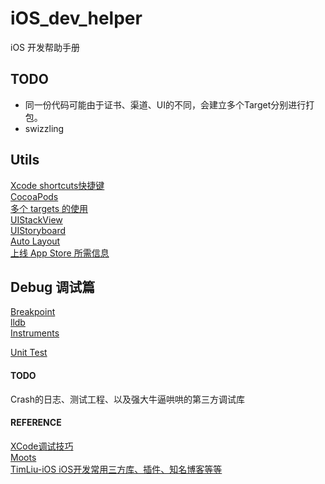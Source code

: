 # iOS_dev_helper
iOS 开发帮助手册

## TODO
- 同一份代码可能由于证书、渠道、UI的不同，会建立多个Target分别进行打包。  
- swizzling

## Utils
[Xcode shortcuts快捷键](contents/xcode_shortcuts.md)  
[CocoaPods](contents/cocoapods.md)  
[多个 targets 的使用](contents/targets_manage.md)  
[UIStackView](contents/uistackview.md)  
[UIStoryboard](contents/uistoryboard.md)   
[Auto Layout](contents/autolayout.md)  
[上线 App Store 所需信息](contents/appstore.md)  

## Debug 调试篇
[Breakpoint](contents/debug_breakpoint.md)  
[lldb](contents/debug_lldb.md)  
[Instruments](contents/debug_instruments.md)

[Unit Test](contents/unit_test.md)

#### TODO
Crash的日志、测试工程、以及强大牛逼哄哄的第三方调试库

#### REFERENCE
[XCode调试技巧](https://segmentfault.com/a/1190000002941622)  
[Moots](https://github.com/huangboju/Moots)  
[TimLiu-iOS iOS开发常用三方库、插件、知名博客等等](https://github.com/Tim9Liu9/TimLiu-iOS)  
